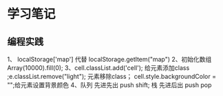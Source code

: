 # 学习笔记

## 编程实践

1、 localStorage['map'] 代替 localStorage.getItem("map")
2、初始化数组   Array(10000).fill(0);
3、cell.classList.add('cell'); 给元素添加class  ;e.classList.remove("light"); 元素移除class；
cell.style.backgroundColor = "";给元素设置背景颜色
4、队列 先进先出  push  shift; 栈 先进后出  push pop
